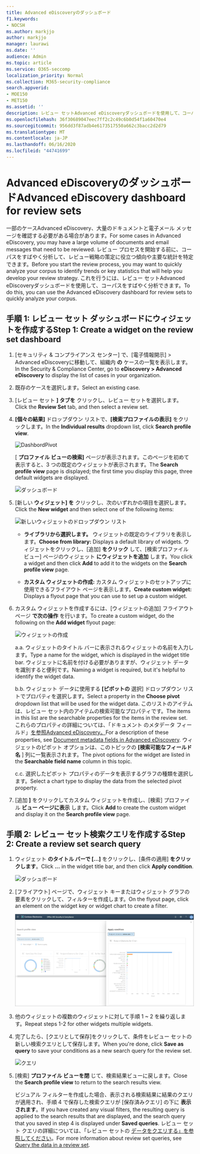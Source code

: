 ```yaml
---
title: Advanced eDiscoveryのダッシュボード
f1.keywords:
- NOCSH
ms.author: markjjo
author: markjjo
manager: laurawi
ms.date: ''
audience: Admin
ms.topic: article
ms.service: O365-seccomp
localization_priority: Normal
ms.collection: M365-security-compliance
search.appverid:
- MOE150
- MET150
ms.assetid: ''
description: レビュー セットAdvanced eDiscoveryダッシュボードを使用して、コーパスをすばやく分析し、レビュー戦略の策定に役立つ傾向や主要な統計を特定します。
ms.openlocfilehash: 36f30689047eec7ff2c2c49c6b0d54f1a60470e4
ms.sourcegitcommit: 956dd3f87adb4e6173517550a662c3bacc2d2d79
ms.translationtype: MT
ms.contentlocale: ja-JP
ms.lasthandoff: 06/16/2020
ms.locfileid: "44741699"
---
```

# <a name="advanced-ediscovery-dashboard-for-review-sets"></a><span data-ttu-id="f79f7-103">Advanced eDiscoveryのダッシュボード</span><span class="sxs-lookup"><span data-stu-id="f79f7-103">Advanced eDiscovery dashboard for review sets</span></span>

<span data-ttu-id="f79f7-104">一部のケースAdvanced eDiscovery、大量のドキュメントと電子メール メッセージを確認する必要がある場合があります。</span><span class="sxs-lookup"><span data-stu-id="f79f7-104">For some cases in Advanced eDiscovery, you may have a large volume of documents and email messages that need to be reviewed.</span></span> <span data-ttu-id="f79f7-105">レビュー プロセスを開始する前に、コーパスをすばやく分析して、レビュー戦略の策定に役立つ傾向や主要な統計を特定できます。</span><span class="sxs-lookup"><span data-stu-id="f79f7-105">Before you start the review process, you may want to quickly analyze your corpus to identify trends or key statistics that will help you develop your review strategy.</span></span> <span data-ttu-id="f79f7-106">これを行うには、レビュー セットAdvanced eDiscoveryダッシュボードを使用して、コーパスをすばやく分析できます。</span><span class="sxs-lookup"><span data-stu-id="f79f7-106">To do this, you can use the Advanced eDiscovery dashboard for review sets to quickly analyze your corpus.</span></span>

## <a name="step-1-create-a-widget-on-the-review-set-dashboard"></a><span data-ttu-id="f79f7-107">手順 1: レビュー セット ダッシュボードにウィジェットを作成する</span><span class="sxs-lookup"><span data-stu-id="f79f7-107">Step 1: Create a widget on the review set dashboard</span></span>

1. <span data-ttu-id="f79f7-108">[セキュリティ & コンプライアンス センター] で、[電子情報開示] > Advanced eDiscoveryに移動して、組織内 **の** ケースの一覧を表示します。</span><span class="sxs-lookup"><span data-stu-id="f79f7-108">In the Security & Compliance Center, go to **eDiscovery > Advanced eDiscovery** to display the list of cases in your organization.</span></span>
  
2. <span data-ttu-id="f79f7-109">既存のケースを選択します。</span><span class="sxs-lookup"><span data-stu-id="f79f7-109">Select an existing case.</span></span>
  
3. <span data-ttu-id="f79f7-110">[レビュー セット **] タブを** クリックし、レビュー セットを選択します。</span><span class="sxs-lookup"><span data-stu-id="f79f7-110">Click the **Review Set** tab, and then select a review set.</span></span>
  
4. <span data-ttu-id="f79f7-111">**[個々の結果]** ドロップダウン リストで、**[検索プロファイルの表示]** をクリックします。</span><span class="sxs-lookup"><span data-stu-id="f79f7-111">In the **Individual results** dropdown list, click **Search profile view**.</span></span> 

   ![DashbordPivot](../media/dashboardpivot.png)

   <span data-ttu-id="f79f7-113">[ **プロファイル ビューの検索]** ページが表示されます。このページを初めて表示すると、3 つの既定のウィジェットが表示されます。</span><span class="sxs-lookup"><span data-stu-id="f79f7-113">The **Search profile view** page is displayed; the first time you display this page, three default widgets are displayed.</span></span>

   ![ダッシュボード](../media/dashboardonly.png)
  
5. <span data-ttu-id="f79f7-115">[新しい **ウィジェット] を** クリックし、次のいずれかの項目を選択します。</span><span class="sxs-lookup"><span data-stu-id="f79f7-115">Click the **New  widget** and then select one of the following items:</span></span>

   ![新しいウィジェットのドロップダウン リスト](../media/NewWidgetDropdownBox.png)

   - <span data-ttu-id="f79f7-117">**ライブラリから選択します。** ウィジェットの既定のライブラリを表示します。</span><span class="sxs-lookup"><span data-stu-id="f79f7-117">**Choose from library:** Displays a default library of widgets.</span></span> <span data-ttu-id="f79f7-118">ウィジェットをクリックし、[追加] **をクリック** して、[検索プロファイル ビュー] ページのウィジェット **にウィジェットを追加** します。</span><span class="sxs-lookup"><span data-stu-id="f79f7-118">You click a widget and then click **Add** to add it to the widgets on the **Search profile view** page.</span></span>
  
   - <span data-ttu-id="f79f7-119">**カスタム ウィジェットの作成:** カスタム ウィジェットのセットアップに使用できるフライアウト ページを表示します。</span><span class="sxs-lookup"><span data-stu-id="f79f7-119">**Create custom widget:** Displays a flyout page that you can use to set up a custom widget.</span></span> 

6. <span data-ttu-id="f79f7-120">カスタム ウィジェットを作成するには、[ウィジェットの追加] フライアウト ページ **で次の操作** を行います。</span><span class="sxs-lookup"><span data-stu-id="f79f7-120">To create a custom widget, do the following on the **Add widget** flyout page:</span></span>

   ![ウィジェットの作成](../media/addwidget.png)

    <span data-ttu-id="f79f7-122">a.</span><span class="sxs-lookup"><span data-stu-id="f79f7-122">a.</span></span> <span data-ttu-id="f79f7-123">ウィジェットのタイトル バーに表示されるウィジェットの名前を入力します。</span><span class="sxs-lookup"><span data-stu-id="f79f7-123">Type a name for the widget, which is displayed in the widget title bar.</span></span> <span data-ttu-id="f79f7-124">ウィジェットに名前を付ける必要がありますが、ウィジェット データを識別すると便利です。</span><span class="sxs-lookup"><span data-stu-id="f79f7-124">Naming a widget is required, but it's helpful to identify the widget data.</span></span>

    <span data-ttu-id="f79f7-125">b.</span><span class="sxs-lookup"><span data-stu-id="f79f7-125">b.</span></span> <span data-ttu-id="f79f7-126">ウィジェット データに使用する **[ピボットの** 選択] ドロップダウン リストでプロパティを選択します。</span><span class="sxs-lookup"><span data-stu-id="f79f7-126">Select a property in the **Choose pivot** dropdown list that will be used for the widget data.</span></span> <span data-ttu-id="f79f7-127">このリストのアイテムは、レビュー セット内のアイテムの検索可能なプロパティです。</span><span class="sxs-lookup"><span data-stu-id="f79f7-127">The items in this list are the searchable properties for the items in the review set.</span></span> <span data-ttu-id="f79f7-128">これらのプロパティの詳細については、「ドキュメント のメタデータ フィールド」[を参照Advanced eDiscovery。](document-metadata-fields-in-Advanced-eDiscovery.md)</span><span class="sxs-lookup"><span data-stu-id="f79f7-128">For a description of these properties, see [Document metadata fields in Advanced eDiscovery](document-metadata-fields-in-Advanced-eDiscovery.md).</span></span> <span data-ttu-id="f79f7-129">ウィジェットのピボット オプションは、このトピックの **[検索可能なフィールド名** ] 列に一覧表示されます。</span><span class="sxs-lookup"><span data-stu-id="f79f7-129">The pivot options for the widget are listed in the **Searchable field name** column in this topic.</span></span>

    <span data-ttu-id="f79f7-130">c.</span><span class="sxs-lookup"><span data-stu-id="f79f7-130">c.</span></span> <span data-ttu-id="f79f7-131">選択したピボット プロパティのデータを表示するグラフの種類を選択します。</span><span class="sxs-lookup"><span data-stu-id="f79f7-131">Select a chart type to display the data from the selected pivot property.</span></span>

  6. <span data-ttu-id="f79f7-132">[追加 **]** をクリックしてカスタム ウィジェットを作成し、[検索] プロファイル **ビュー ページに表示** します。</span><span class="sxs-lookup"><span data-stu-id="f79f7-132">Click **Add** to create the custom widget and display it on the **Search profile view** page.</span></span>

## <a name="step-2-create-a-review-set-search-query"></a><span data-ttu-id="f79f7-133">手順 2: レビュー セット検索クエリを作成する</span><span class="sxs-lookup"><span data-stu-id="f79f7-133">Step 2: Create a review set search query</span></span>

1. <span data-ttu-id="f79f7-134">ウィジェット **のタイトル バーで [...]** をクリックし、[条件の適用] **をクリックします**。</span><span class="sxs-lookup"><span data-stu-id="f79f7-134">Click **...** in the widget title bar, and then click **Apply condition**.</span></span>

   ![ダッシュボード](../media/searchprofilehome.png)

2. <span data-ttu-id="f79f7-136">[フライアウト] ページで、ウィジェット キーまたはウィジェット グラフの要素をクリックして、フィルターを作成します。</span><span class="sxs-lookup"><span data-stu-id="f79f7-136">On the flyout page, click an element on the widget key or widget chart to create a filter.</span></span>

   ![CreateFilter](../media/applyconditionfilter.png)

3. <span data-ttu-id="f79f7-138">他のウィジェットの複数のウィジェットに対して手順 1 ~ 2 を繰り返します。</span><span class="sxs-lookup"><span data-stu-id="f79f7-138">Repeat steps 1-2 for other widgets multiple widgets.</span></span> 

4. <span data-ttu-id="f79f7-139">完了したら、[クエリとして保存]をクリックして、条件をレビュー セットの新しい検索クエリとして保存します。</span><span class="sxs-lookup"><span data-stu-id="f79f7-139">When you're done, click **Save as query** to save your conditions as a new search query for the review set.</span></span>

   ![クエリ](../media/savequery.png)

5. <span data-ttu-id="f79f7-141">[検索] **プロファイル ビューを閉** じて、検索結果ビューに戻します。</span><span class="sxs-lookup"><span data-stu-id="f79f7-141">Close the **Search profile view** to return to the search results view.</span></span>

   <span data-ttu-id="f79f7-142">ビジュアル フィルターを作成した場合、表示される検索結果に結果のクエリが適用され、手順 4 で保存した検索クエリが [保存済みクエリ] の下に **表示されます**。</span><span class="sxs-lookup"><span data-stu-id="f79f7-142">If you have created any visual filters, the resulting query is applied to the search results that are displayed, and the search query that you saved in step 4 is displayed under **Saved queries**.</span></span> <span data-ttu-id="f79f7-143">レビュー セット クエリの詳細については、「レビュー セットの [データをクエリする」を参照してください](review-set-search.md)。</span><span class="sxs-lookup"><span data-stu-id="f79f7-143">For more information about review set queries, see [Query the data in a review set](review-set-search.md).</span></span>
